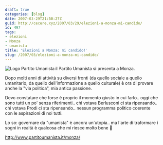 ```yaml
---
draft: true
categories: [blog]
date: 2007-03-29T21:50:27Z
guid: http://cecere.xyz/2007/03/29/elezioni-a-monza-mi-candido/
id: 497
tags:
- elezioni
- Monza
- umanista
title: 'Elezioni a Monza: mi candido!'
slug: /2007/03/elezioni-a-monza-mi-candido/
---
```


<img src="http://cecere.xyz/wp-content/uploads/sites/3/2007/03/small_logo_pu.jpg" title="Logo Partito Umanista" alt="Logo Partito Umanista" align="left" />il Partito Umanista si presenta a Monza.

Dopo molti anni di attività su diversi fronti (da quello sociale a quello umanitario, da quello dell'informazione a quello culturale) è ora di provare anche la "via politica", mia antica passione.

Devo constatare che forse è proprio il momento giusto in cui farlo.. oggi che sono tutti un po' senza riferimenti.. chi votava Berlusconi ci sta ripensando.. chi votava Prodi ci sta ripensando.. nessun programma politico coerente con le aspirazioni di noi tutti.

Lo so: governare da "umanista" è ancora un'utopia.. ma l'arte di traformare i sogni in realtà è qualcosa che mi riesce molto bene 🙂

<a href="http://www.partitoumanista.it/monza/" target="_blank">http://www.partitoumanista.it/monza/</a>